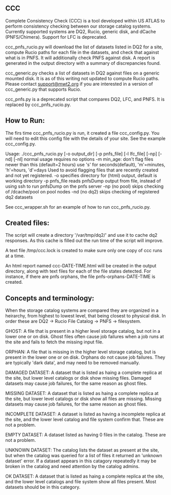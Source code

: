 CCC
---

Complete Consistency Check (CCC) is a tool developed within  US ATLAS to
perform consistency checking between our storage catalog systems. Currently
supported systems are DQ2, Rucio, generic disk, and dCache (PNFS/Chimera).
Support for LFC is deprecated.

ccc_pnfs_rucio.py will download the list of datasets listed in DQ2 for a site, compute
Rucio paths for each file in the datasets, and check that against what is in PNFS. It will 
additionally check PNFS against disk. A report is generated in the output directory with a 
summary of discrepancies found.

ccc_generic.py checks a list of datasets in DQ2 against files on a generic mounted disk. It
is as of this writing not updated to compute Rucio paths.  Please contact support@mwt2.org
if you are interested in a version of ccc_generic.py that supports Rucio.

ccc_pnfs.py is a deprecated script that compares DQ2, LFC, and PNFS.  It is replaced by
ccc_pnfs_rucio.py.


How to Run:
----------

The firs time ccc_pnfs_rucio.py is run, it created a file ccc_config.py. You will need to 
edit this config file with the details of your site. See the example ccc_config.py. 


Usage: ./ccc_pnfs_rucio.py [-o output_dir] [-p pnfs_file] [-l lfc_file] [-np] [-nd] [-nl]
   normal usage requires no options
   -m min_age: don't flag files newer than this (default=2 hours)
         use 's' for seconds(default), 'm'=minutes, 'h'=hours, 'd'=days
         Used to avoid flagging files that are recently created and not yet registered.
   -o specifies directory for (html) output, default is working directory
   -p pnfs_file reads pnfsDump output from file, instead of 
         using ssh to run pnfsDump on the pnfs server
   -np (no pool) skips checking of /dcache/pool on pool nodes
   -nd (no dq2) skips checking of registered dq2 datasets

See ccc_wrapper.sh for an example of how to run ccc_pnfs_rucio.py.

Created files:
-------------

The script will create a directory '/var/tmp/dq2/' and use it to cache dq2 responses. As this cache is 
filled out the run time of the script will improve.

A text file /tmp/ccc.lock is created to make sure only one copy of ccc runs at a time.

An html report named ccc-DATE-TIME.html will be created in the output directory, along with text files
for each of the file states detected. For instance, if there are pnfs orphans, the file pnfs-orphans-DATE-TIME
is created.

Concepts and terminology:
------------------------

When the storage catalog systems are compared they are organized in a heirarchy, from highest to lowest
level, that being closest to physical disk.  In order these are DQ2 -> Rucio File Catalog ->
PNFS -> filesystem.  

GHOST: A file that is present in a higher level storage catalog, but not in a lower one or on disk.
Ghost files often cause job failures when a job runs at the site and fails to fetch the missing input
file.

ORPHAN: A file that is missing in the higher level storage catalog, but is present in the lower one or
on disk.  Orphans do not cause job failures.  They are typically 'dark data', and may need to be
removed manually.  

DAMAGED DATASET: A dataset that is listed as haing a complete replica at the site, but lower level
catalogs or disk show missing files.  Damaged datasets may cause job failures, for the same reason
as ghost files.

MISSING DATASET: A dataset that is listed as haing a complete replica at the site, but lower level
catalogs or disk show all files are missing.  Missing datasets may cause job failures, for the same reason
as ghost files.

INCOMPLETE DATASET: A dataset is listed as having a incomplete replica at the site, and the lower
level catalog and file system confirm that.  These are not a problem. 

EMPTY DATASET: A dataset listed as having 0 files in the catalog. These are not a problem.

UNKNOWN DATASET: The catalog lists the dataset as present at the site, but when the catalog was
queried for a list of files it returned an 'unknown dataset' error.  If a dataset appears in this
catagory repeatedly it may be broken in the catalog and need attention by the catalog admins.

OK DATASET:  A dataset that is listed as haing a complete replica at the site, and the lower level
catalogs and file system show all files present. Most datasets should be in this category.

